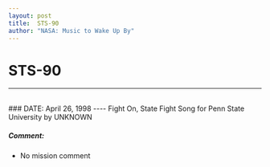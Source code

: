 ```yaml
---
layout: post
title:  STS-90
author: "NASA: Music to Wake Up By"
---
```


# STS-90
----
<br/>
### DATE: April 26, 1998
----
Fight On, State Fight Song for Penn State University by UNKNOWN

##### Comment:
* No mission comment
